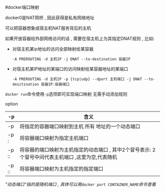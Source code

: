 #docker端口映射

docker0是NAT网桥 , 因此获得是私有网络地址

可以把容器想象成宿主机NAT服务背后的主机

如果开放容器给外部网络访问的话 , 需要在宿主机上为其指定DNAT规则 , 比如:

- 对宿主机某ip地址的访问全部映射给某容器

  ```
  -A PREROUTING -d 主机IP -j DNAT --to-destination 容器IP
  ```

- 对宿主机某IP地址的某端口的访问映射给某容器地址的某端口

  ```
  -A PREROUTING -d 主机IP -p {tcp|udp} --dport 主机端口 -j DNAT --to-desitination 容器IP:容器端口
  ```

`docker run`命令使用`-p`选项即可实现端口映射 无需手动添加规则

option

| -p                                 | 含义                                                         |
| ---------------------------------- | ------------------------------------------------------------ |
| -p <containerPort>                 | 将指定的容器端口映射到主机 所有 地址的一个动态端口           |
| -p <hostPort>:<containerPort>      | 将容器端口<containerPort>映射为指定主机端口<hostPort>        |
| -p <ip>::<containerPort>           | 将容器的端口<containerPort>映射为主机指定<IP>的动态端口 , 其中2个冒号表示: 2个冒号中间代表主机端口 ,这里为空,代表随机 |
| -p <ip>:<hostPort>:<containerPort> | 将容器端口<containerPort>映射为主机指定<ip>的指定端口<hostPort> |

*"动态端口"指的是随机端口 , 具体可以用`docker port CONTAINER_NAME`命令查看*

